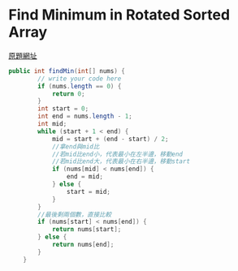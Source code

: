 # Find Minimum in Rotated Sorted Array

[原題網址](http://www.lintcode.com/en/problem/find-minimum-in-rotated-sorted-array/)
```java
public int findMin(int[] nums) {
        // write your code here
        if (nums.length == 0) {
            return 0;
        }
        int start = 0;
        int end = nums.length - 1;
        int mid;
        while (start + 1 < end) {
            mid = start + (end - start) / 2;
            //拿end與mid比
            //若mid比end小，代表最小在左半邊，移動end
            //若mid比end大，代表最小在右半邊，移動start
            if (nums[mid] < nums[end]) {
                end = mid;
            } else {
                start = mid;
            }
        }
        //最後剩兩個數，直接比較
        if (nums[start] < nums[end]) {
            return nums[start];
        } else {
            return nums[end];
        }
    }
```

